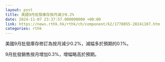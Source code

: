 ```yaml
---
layout: post
title: 美國9月批發庫存按月減少0.2%
date: 2024-11-07 23:37:57.000000000 +08:00
link: https://news.rthk.hk/rthk/ch/component/k2/1778055-20241107.htm
categories: rthk
---
```


美國9月批發庫存修訂為按月減少0.2%，減幅多於預期的0.1%。

9月批發銷售按月增加0.3%，增幅略高於預期。
